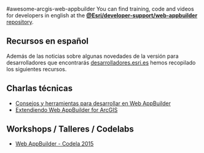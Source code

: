 #awesome-arcgis-web-appbuilder
You can find training, code and videos for developers in english at the [**@Esri/developer-support/web-appbuilder** repository](https://github.com/Esri/developer-support/tree/gh-pages/web-app-builder).

## Recursos en español
Además de las noticias sobre algunas novedades de la versión para desarrolladores que encontrarás [desarrolladores.esri.es](http://desarrolladores.esri.es/) hemos recopilado los siguientes recursos.

## Charlas técnicas
* [Consejos y herramientas para desarrollar en Web AppBuilder](http://www.geodevelopers.org/academy/xdN5KVG4tfw/view)
* [Extendiendo Web AppBuilder for ArcGIS](http://www.geodevelopers.org/academy/wVmmWNf7quk/view)

## Workshops / Talleres / Codelabs
* [Web AppBuilder - Codela 2015](https://docs.google.com/document/d/1h5rb861UGKzJwub1Wqxl9Q39bEsMeRvvgQkmWoKPEM4/edit?usp=sharing)
